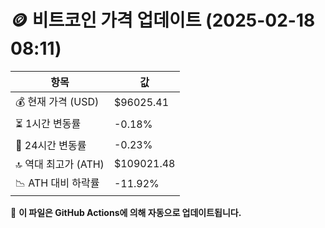 # 🪙 비트코인 가격 업데이트 (2025-02-18 08:11)

| 항목                | 값 |
|--------------------|----------------|
| 💰 현재 가격 (USD) | $96025.41 |
| ⏳ 1시간 변동률    | -0.18% |
| 📆 24시간 변동률   | -0.23% |
| 🔝 역대 최고가 (ATH) | $109021.48 |
| 📉 ATH 대비 하락률 | -11.92% |

🔄 **이 파일은 GitHub Actions에 의해 자동으로 업데이트됩니다.**
